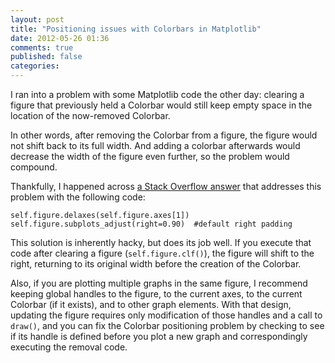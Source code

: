 ```yaml
---
layout: post
title: "Positioning issues with Colorbars in Matplotlib"
date: 2012-05-26 01:36
comments: true
published: false
categories: 
---
```


I ran into a problem with some Matplotlib code the other day: clearing a figure that previously held a Colorbar would still keep empty space in the location of the now-removed Colorbar.

In other words, after removing the Colorbar from a figure, the figure would not shift back to its full width. And adding a colorbar afterwards would decrease the width of the figure even further, so the problem would compound.

Thankfully, I happened across [a Stack Overflow answer](http://stackoverflow.com/a/5265614/130164) that addresses this problem with the following code:
```
self.figure.delaxes(self.figure.axes[1])
self.figure.subplots_adjust(right=0.90)  #default right padding
```

This solution is inherently hacky, but does its job well. If you execute that code after clearing a figure (`self.figure.clf()`), the figure will shift to the right, returning to its original width before the creation of the Colorbar.

Also, if you are plotting multiple graphs in the same figure, I recommend keeping global handles to the figure, to the current axes, to the current Colorbar (if it exists), and to other graph elements. With that design, updating the figure requires only modification of those handles and a call to `draw()`, and you can fix the Colorbar positioning problem by checking to see if its handle is defined before you plot a new graph and correspondingly executing the removal code.

